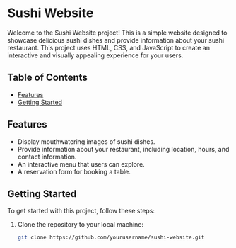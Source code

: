 # Sushi Website

Welcome to the Sushi Website project! This is a simple website designed to showcase delicious sushi dishes and provide information about your sushi restaurant. This project uses HTML, CSS, and JavaScript to create an interactive and visually appealing experience for your users.

## Table of Contents

- [Features](#features)
- [Getting Started](#getting-started)

## Features

- Display mouthwatering images of sushi dishes.
- Provide information about your restaurant, including location, hours, and contact information.
- An interactive menu that users can explore.
- A reservation form for booking a table.

## Getting Started

To get started with this project, follow these steps:

1. Clone the repository to your local machine:

   ```bash
   git clone https://github.com/yourusername/sushi-website.git
